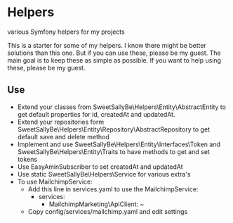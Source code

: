 # Helpers

various Symfony helpers for my projects

This is a starter for some of my helpers. I know there might be better solutions than this one. But if you can use
these, please be my guest. The main goal is to keep these as simple as possible. If you want to help using these, please
be my guest.

## Use

- Extend your classes from SweetSallyBe\Helpers\Entity\AbstractEntity to get default properties for id, createdAt and
  updatedAt.
- Extend your repositories form SweetSallyBe\Helpers\Entity\Repository\AbstractRepository to get default save and delete
  method
- Implement and use SweetSallyBe\Helpers\Entity\Interfaces\Token and SweetSallyBe\Helpers\Entity\Traits to have methods
  to get and set tokens
- Use EasyAminSubscriber to set createdAt and updatedAt
- Use static SweetSallyBe\Helpers\Service for various extra's
- To use MailchimpService:
  - Add this line in services.yaml to use the MailchimpService:
    - services:
      - MailchimpMarketing\ApiClient: ~
  - Copy config/services/mailchimp.yaml and edit settings